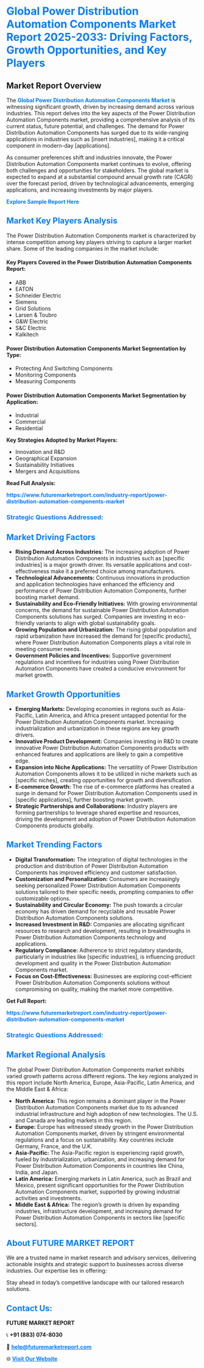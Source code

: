 <h1 style="color: #007BFF;">Global Power Distribution Automation Components Market Report 2025-2033: Driving Factors, Growth Opportunities, and Key Players</h1>

<section id="overview">
<h2>Market Report Overview</h2>
<p>The <a href="https://www.futuremarketreport.com/industry-report/power-distribution-automation-components-market" style="color: #007BFF; text-decoration: none;"><strong>Global Power Distribution Automation Components Market</strong></a> is witnessing significant growth, driven by increasing demand across various industries. This report delves into the key aspects of the Power Distribution Automation Components market, providing a comprehensive analysis of its current status, future potential, and challenges. The demand for Power Distribution Automation Components has surged due to its wide-ranging applications in industries such as [insert industries], making it a critical component in modern-day [applications].</p>
<p>As consumer preferences shift and industries innovate, the Power Distribution Automation Components market continues to evolve, offering both challenges and opportunities for stakeholders. The global market is expected to expand at a substantial compound annual growth rate (CAGR) over the forecast period, driven by technological advancements, emerging applications, and increasing investments by major players.</p>
</section>

<section id="overview">
<p><a href="https://www.futuremarketreport.com/request-sample/reportId=51089" style="color: #007BFF; text-decoration: none;"><strong>Explore Sample Report Here</strong></a></p>
</section>

<section id="key-players">
<h2 style="color: #007BFF;">Market Key Players Analysis</h2>
<p>The Power Distribution Automation Components market is characterized by intense competition among key players striving to capture a larger market share. Some of the leading companies in the market include:</p>
<h4>Key Players Covered in the Power Distribution Automation Components Report:</h4>
<ul><li>ABB</li><li>EATON</li><li>Schneider Electric</li><li>Siemens</li><li>Grid Solutions</li><li>Larsen &amp; Toubro</li><li>G&amp;W Electric</li><li>S&amp;C Electric</li><li>Kalkitech</li></ul>
<h4>Power Distribution Automation Components Market Segmentation by Type:</h4>
<ul><li>Protecting And Switching Components</li><li>Monitoring Components</li><li>Measuring Components</li></ul>

<h4>Power Distribution Automation Components Market Segmentation by Application:</h4>
<ul><li>Industrial</li><li>Commercial</li><li>Residential</li></ul>
<p><strong>Key Strategies Adopted by Market Players:</strong></p>
<ul>
<li>Innovation and R&D</li>
<li>Geographical Expansion</li>
<li>Sustainability Initiatives</li>
<li>Mergers and Acquisitions</li>
</ul>
</section>

<section>
<p><strong>Read Full Analysis: </strong></p><a href="https://www.futuremarketreport.com/industry-report/power-distribution-automation-components-market" style="color: #007BFF; text-decoration: none;"><strong>https://www.futuremarketreport.com/industry-report/power-distribution-automation-components-market</strong></a>
<h3 style="color: #007BFF;">Strategic Questions Addressed:</h3>
</section>

<section id="driving-factors">
<h2 style="color: #007BFF;">Market Driving Factors</h2>
<ul>
<li><strong>Rising Demand Across Industries:</strong> The increasing adoption of Power Distribution Automation Components in industries such as [specific industries] is a major growth driver. Its versatile applications and cost-effectiveness make it a preferred choice among manufacturers.</li>
<li><strong>Technological Advancements:</strong> Continuous innovations in production and application technologies have enhanced the efficiency and performance of Power Distribution Automation Components, further boosting market demand.</li>
<li><strong>Sustainability and Eco-Friendly Initiatives:</strong> With growing environmental concerns, the demand for sustainable Power Distribution Automation Components solutions has surged. Companies are investing in eco-friendly variants to align with global sustainability goals.</li>
<li><strong>Growing Population and Urbanization:</strong> The rising global population and rapid urbanization have increased the demand for [specific products], where Power Distribution Automation Components plays a vital role in meeting consumer needs.</li>
<li><strong>Government Policies and Incentives:</strong> Supportive government regulations and incentives for industries using Power Distribution Automation Components have created a conducive environment for market growth.</li>
</ul>
</section>

<section id="growth-opportunities">
<h2 style="color: #007BFF;">Market Growth Opportunities</h2>
<ul>
<li><strong>Emerging Markets:</strong> Developing economies in regions such as Asia-Pacific, Latin America, and Africa present untapped potential for the Power Distribution Automation Components market. Increasing industrialization and urbanization in these regions are key growth drivers.</li>
<li><strong>Innovative Product Development:</strong> Companies investing in R&D to create innovative Power Distribution Automation Components products with enhanced features and applications are likely to gain a competitive edge.</li>
<li><strong>Expansion into Niche Applications:</strong> The versatility of Power Distribution Automation Components allows it to be utilized in niche markets such as [specific niches], creating opportunities for growth and diversification.</li>
<li><strong>E-commerce Growth:</strong> The rise of e-commerce platforms has created a surge in demand for Power Distribution Automation Components used in [specific applications], further boosting market growth.</li>
<li><strong>Strategic Partnerships and Collaborations:</strong> Industry players are forming partnerships to leverage shared expertise and resources, driving the development and adoption of Power Distribution Automation Components products globally.</li>
</ul>
</section>

<section id="trending-factors">
<h2 style="color: #007BFF;">Market Trending Factors</h2>
<ul>
<li><strong>Digital Transformation:</strong> The integration of digital technologies in the production and distribution of Power Distribution Automation Components has improved efficiency and customer satisfaction.</li>
<li><strong>Customization and Personalization:</strong> Consumers are increasingly seeking personalized Power Distribution Automation Components solutions tailored to their specific needs, prompting companies to offer customizable options.</li>
<li><strong>Sustainability and Circular Economy:</strong> The push towards a circular economy has driven demand for recyclable and reusable Power Distribution Automation Components solutions.</li>
<li><strong>Increased Investment in R&D:</strong> Companies are allocating significant resources to research and development, resulting in breakthroughs in Power Distribution Automation Components technology and applications.</li>
<li><strong>Regulatory Compliance:</strong> Adherence to strict regulatory standards, particularly in industries like [specific industries], is influencing product development and quality in the Power Distribution Automation Components market.</li>
<li><strong>Focus on Cost-Effectiveness:</strong> Businesses are exploring cost-efficient Power Distribution Automation Components solutions without compromising on quality, making the market more competitive.</li>
</ul>
</section>

<section>
<p><strong>Get Full Report: </strong></p><a href="https://www.futuremarketreport.com/industry-report/power-distribution-automation-components-market" style="color: #007BFF; text-decoration: none;"><strong>https://www.futuremarketreport.com/industry-report/power-distribution-automation-components-market</strong></a>
<h3 style="color: #007BFF;">Strategic Questions Addressed:</h3>
</section>


<section id="regional-analysis">
<h2 style="color: #007BFF;">Market Regional Analysis</h2>
<p>The global Power Distribution Automation Components market exhibits varied growth patterns across different regions. The key regions analyzed in this report include North America, Europe, Asia-Pacific, Latin America, and the Middle East & Africa:</p>
<ul>
<li><strong>North America:</strong> This region remains a dominant player in the Power Distribution Automation Components market due to its advanced industrial infrastructure and high adoption of new technologies. The U.S. and Canada are leading markets in this region.</li>
<li><strong>Europe:</strong> Europe has witnessed steady growth in the Power Distribution Automation Components market, driven by stringent environmental regulations and a focus on sustainability. Key countries include Germany, France, and the U.K.</li>
<li><strong>Asia-Pacific:</strong> The Asia-Pacific region is experiencing rapid growth, fueled by industrialization, urbanization, and increasing demand for Power Distribution Automation Components in countries like China, India, and Japan.</li>
<li><strong>Latin America:</strong> Emerging markets in Latin America, such as Brazil and Mexico, present significant opportunities for the Power Distribution Automation Components market, supported by growing industrial activities and investments.</li>
<li><strong>Middle East & Africa:</strong> The region’s growth is driven by expanding industries, infrastructure development, and increasing demand for Power Distribution Automation Components in sectors like [specific sectors].</li>
</ul>
</section>

<footer>
<h2 style="color: #007BFF;">About FUTURE MARKET REPORT</h2>
<p>We are a trusted name in market research and advisory services, delivering actionable insights and strategic support to businesses across diverse industries. Our expertise lies in offering:</p>

<p>Stay ahead in today’s competitive landscape with our tailored research solutions.</p>

<h2 style="color: #007BFF;">Contact Us:</h2>
<p><strong>FUTURE MARKET REPORT</strong></p>
<p>📞 <strong>+91 (883) 074-8030</strong></p>
<p>📧 <strong><a href="mailto:help@futuremarketreport.com" style="color: #007BFF;">help@futuremarketreport.com</a></strong></p>
<p>🌐 <strong><a href="https://www.futuremarketreport.com/" style="color: #007BFF;">Visit Our Website</a></strong></p>
</footer>